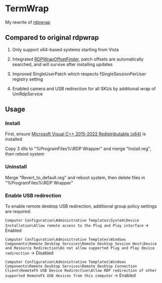 # TermWrap

My rewrite of [rdpwrap](https://github.com/stascorp/rdpwrap)

## Compared to original rdpwrap

1. Only support x64-based systems starting from Vista

2. Integrated [RDPWrapOffsetFinder](https://github.com/llccd/RDPWrapOffsetFinder), patch offsets are automatically searched, and will survive after installing updates

3. Improved SingleUserPatch which respects fSingleSessionPerUser registry setting

4. Enabled camera and USB redirection for all SKUs by additional wrap of UmRdpService

## Usage

### Install

First, ensure [Microsoft Visual C++ 2015-2022 Redistributable (x64)](https://learn.microsoft.com/en-us/cpp/windows/latest-supported-vc-redist) is installed

Copy 3 dlls to "%ProgramFiles%\RDP Wrapper\" and merge "Install.reg", then reboot system

### Uninstall

Merge "Revert_to_default.reg" and reboot system, then delete files in "%ProgramFiles%\RDP Wrapper\"

### Enable USB redirection

To enable remote desktop USB redirection, additional group policy settings are required:

`Computer Configuration\Administrative Templates\System\Device Installation\Allow remote access to the Plug and Play interface` -> Enabled

`Computer Configuration\Administrative Templates\Windows Components\Remote Desktop Services\Remote Desktop Session Host\Device and Resource Redirection\Do not allow supported Plug and Play device redirection` -> Disabled

`Computer Configuration\Administrative Templates\Windows Components\Remote Desktop Services\Remote Desktop Connection Client\RemoteFX USB Device Redirection\Allow RDP redirection of other supported RemoteFX USB devices from this computer` -> Enabled
